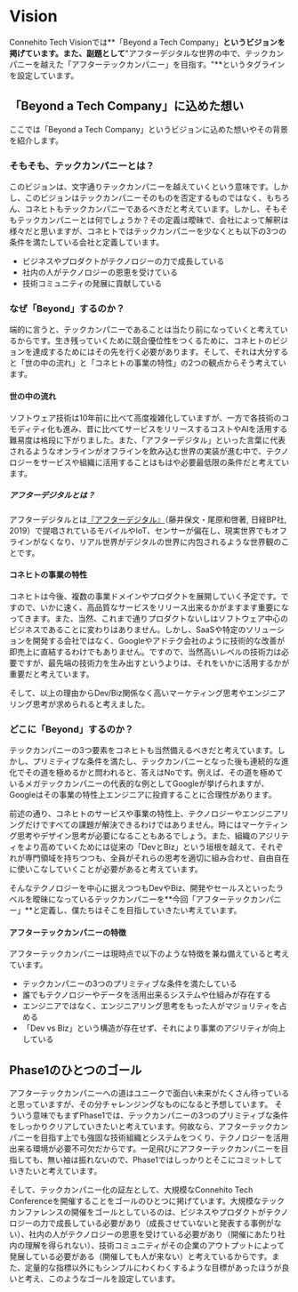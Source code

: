# Vision

Connehito Tech Visionでは**「Beyond a Tech Company」**というビジョンを掲げています。また、副題として**"アフターデジタルな世界の中で、テックカンパニーを越えた「アフターテックカンパニー」を目指す。"**というタグラインを設定しています。

## 「Beyond a Tech Company」に込めた想い

ここでは「Beyond a Tech Company」というビジョンに込めた想いやその背景を紹介します。

### そもそも、テックカンパニーとは？

このビジョンは、文字通りテックカンパニーを越えていくという意味です。しかし、このビジョンはテックカンパニーそのものを否定するものではなく、もちろん、コネヒトもテックカンパニーであるべきだと考えています。しかし、そもそもテックカンパニーとは何でしょうか？その定義は曖昧で、会社によって解釈は様々だと思いますが、コネヒトではテックカンパニーを少なくとも以下の3つの条件を満たしている会社と定義しています。

* ビジネスやプロダクトがテクノロジーの力で成長している
* 社内の人がテクノロジーの恩恵を受けている
* 技術コミュニティの発展に貢献している

### なぜ「Beyond」するのか？

端的に言うと、テックカンパニーであることは当たり前になっていくと考えているからです。生き残っていくために競合優位性をつくるために、コネヒトのビジョンを達成するためにはその先を行く必要があります。そして、それは大分すると「世の中の流れ」と「コネヒトの事業の特性」の2つの観点からそう考えています。

#### 世の中の流れ

ソフトウェア技術は10年前に比べて高度複雑化していますが、一方で各技術のコモディティ化も進み、昔に比べてサービスをリリースするコストやAIを活用する難易度は格段に下がりました。また、「アフターデジタル」といった言葉に代表されるようなオンラインがオフラインを飲み込む世界の実装が進む中で、テクノロジーをサービスや組織に活用することはもはや必要最低限の条件だと考えています。

##### アフターデジタルとは？

アフターデジタルとは[『アフターデジタル』](https://www.nikkeibp.co.jp/atclpubmkt/book/19/272070/)（藤井保文・尾原和啓著, 日経BP社, 2019）で提唱されているモバイルやIoT、センサーが偏在し、現実世界でもオフラインがなくなり、リアル世界がデジタルの世界に内包されるような世界観のことです。

#### コネヒトの事業の特性

コネヒトは今後、複数の事業ドメインやプロダクトを展開していく予定です。ですので、いかに速く、高品質なサービスをリリース出来るかがますます重要になってきます。また、当然、これまで通りプロダクトないしはソフトウェア中心のビジネスであることに変わりはありません。しかし、SaaSや特定のソリューションを開発する会社ではなく、Googleやアドテク会社のように技術的な改善が即売上に直結するわけでもありません。ですので、当然高いレベルの技術力は必要ですが、最先端の技術力を生み出すというよりは、それをいかに活用するかが重要だと考えています。

そして、以上の理由からDev/Biz関係なく高いマーケティング思考やエンジニアリング思考が求められると考えました。

### どこに「Beyond」するのか？

テックカンパニーの3つ要素をコネヒトも当然備えるべきだと考えています。しかし、プリミティブな条件を満たし、テックカンパニーとなった後も連続的な進化でその道を極めるかと問われると、答えはNoです。例えば、その道を極めているメガテックカンパニーの代表的な例としてGoogleが挙げられますが、Googleはその事業の特性上エンジニアに投資することに合理性があります。

前述の通り、コネヒトのサービスや事業の特性上、テクノロジーやエンジニアリングだけですべての課題が解決できるわけではありません。時にはマーケティング思考やデザイン思考が必要になることもあるでしょう。また、組織のアジリティをより高めていくためには従来の「DevとBiz」という垣根を越えて、それぞれが専門領域を持ちつつも、全員がそれらの思考を適切に組み合わせ、自由自在に使いこなしていくことが必要があると考えています。

そんなテクノロジーを中心に据えつつもDevやBiz、開発やセールスといったラベルを曖昧になっているテックカンパニーを**今回「アフターテックカンパニー」**と定義し、僕たちはそこを目指していきたい考えています。

#### アフターテックカンパニーの特徴

アフターテックカンパニーは現時点で以下のような特徴を兼ね備えていると考えています。

* テックカンパニーの3つのプリミティブな条件を満たしている
* 誰でもテクノロジーやデータを活用出来るシステムや仕組みが存在する
* エンジニアではなく、エンジニアリング思考をもった人がマジョリティを占める
* 「Dev vs Biz」という構造が存在せず、それにより事業のアジリティが向上している

## Phase1のひとつのゴール

アフターテックカンパニーへの道はユニークで面白い未来がたくさん待っていると思っていますが、その分チャレンジングなものになると予想しています。 そういう意味でもまずPhase1では、テックカンパニーの3つのプリミティブな条件をしっかりクリアしていきたいと考えています。何故なら、アフターテックカンパニーを目指す上でも強固な技術組織とシステムをつくり、テクノロジーを活用出来る環境が必要不可欠だからです。一足飛びにアフターテックカンパニーを目指しても、無い袖は振れないので、Phase1ではしっかりとそこにコミットしていきたいと考えています。

そして、テックカンパニー化の証左として、大規模なConnehito Tech Conferenceを開催することをゴールのひとつに掲げています。大規模なテックカンファレンスの開催をゴールとしているのは、ビジネスやプロダクトがテクノロジーの力で成長している必要があり（成長させていないと発表する事例がない）、社内の人がテクノロジーの恩恵を受けている必要があり（開催にあたり社内の理解を得られない）、技術コミュニティがその企業のアウトプットによって発展している必要がある（開催しても人が来ない）と考えているからです。また、定量的な指標以外にもシンプルにわくわくするような目標があったほうが良いと考え、このようなゴールを設定しています。
